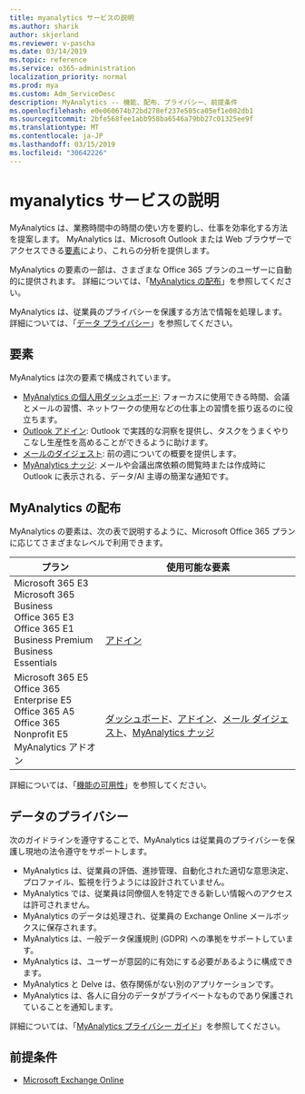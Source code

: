 ```yaml
---
title: myanalytics サービスの説明
ms.author: sharik
author: skjerland
ms.reviewer: v-pascha
ms.date: 03/14/2019
ms.topic: reference
ms.service: o365-administration
localization_priority: normal
ms.prod: mya
ms.custom: Adm_ServiceDesc
description: MyAnalytics -- 機能、配布、プライバシー、前提条件
ms.openlocfilehash: e0e060674b72bd278ef237e505ca05ef1e082db1
ms.sourcegitcommit: 2bfe568fee1abb958ba6546a79bb27c01325ee9f
ms.translationtype: MT
ms.contentlocale: ja-JP
ms.lasthandoff: 03/15/2019
ms.locfileid: "30642226"
---
```

# <a name="myanalytics-service-description"></a>myanalytics サービスの説明

MyAnalytics は、業務時間中の時間の使い方を要約し、仕事を効率化する方法を提案します。 MyAnalytics は、Microsoft Outlook または Web ブラウザーでアクセスできる[要素](#elements)により、これらの分析を提供します。

MyAnalytics の要素の一部は、さまざまな Office 365 プランのユーザーに自動的に提供されます。 詳細については、「[MyAnalytics の配布](#myanalytics-distributions)」を参照してください。  

MyAnalytics は、従業員のプライバシーを保護する方法で情報を処理します。 詳細については、「[データ プライバシー](#data-privacy)」を参照してください。

## <a name="elements"></a>要素

MyAnalytics は次の要素で構成されています。

* [MyAnalytics の個人用ダッシュボード](https://docs.microsoft.com/workplace-analytics/myanalytics/use/dashboard): フォーカスに使用できる時間、会議とメールの習慣、ネットワークの使用などの仕事上の習慣を振り返るのに役立ちます。
* [Outlook アドイン](https://docs.microsoft.com/workplace-analytics/myanalytics/use/add-in): Outlook で実践的な洞察を提供し、タスクをうまくやりこなし生産性を高めることができるように助けます。
* [メールのダイジェスト](https://docs.microsoft.com/workplace-analytics/myanalytics/use/email-digest): 前の週についての概要を提供します。
* [MyAnalytics ナッジ](https://docs.microsoft.com/workplace-analytics/myanalytics/use/mya-notifications): メールや会議出席依頼の閲覧時または作成時に Outlook に表示される、データ/AI 主導の簡潔な通知です。

## <a name="myanalytics-distributions"></a>MyAnalytics の配布

MyAnalytics の要素は、次の表で説明するように、Microsoft Office 365 プランに応じてさまざまなレベルで利用できます。

| プラン | 使用可能な要素 |
| --- | --- |
| Microsoft 365 E3</br>Microsoft 365 Business</br>Office 365 E3</br>Office 365 E1</br>Business Premium</br>Business Essentials | </br></br></br>[アドイン](https://docs.microsoft.com/en-us/workplace-analytics/myanalytics/use/add-in) |
| Microsoft 365 E5</br>Office 365 Enterprise E5</br>Office 365 A5</br>Office 365 Nonprofit E5</br>MyAnalytics アドオン | </br>[ダッシュボード](https://docs.microsoft.com/en-us/workplace-analytics/myanalytics/use/dashboard)、[アドイン](https://docs.microsoft.com/en-us/workplace-analytics/myanalytics/use/add-in)、[メール ダイジェスト](https://docs.microsoft.com/en-us/workplace-analytics/myanalytics/use/email-digest)、[MyAnalytics ナッジ](https://docs.microsoft.com/en-us/workplace-analytics/myanalytics/use/mya-notifications) |

詳細については、「[機能の可用性](https://docs.microsoft.com/workplace-analytics/myanalytics/overview/plans-environments)」を参照してください。

## <a name="data-privacy"></a>データのプライバシー

次のガイドラインを遵守することで、MyAnalytics は従業員のプライバシーを保護し現地の法令遵守をサポートします。

* MyAnalytics は、従業員の評価、進捗管理、自動化された適切な意思決定、プロファイル、監視を行うようには設計されていません。
* MyAnalytics では、従業員は同僚個人を特定できる新しい情報へのアクセスは許可されません。
* MyAnalytics のデータは処理され、従業員の Exchange Online メールボックスに保存されます。
* MyAnalytics は、一般データ保護規則 (GDPR) への準拠をサポートしています。
* MyAnalytics は、ユーザーが意図的に有効にする必要があるように構成できます。
* MyAnalytics と Delve は、依存関係がない別のアプリケーションです。
* MyAnalytics は、各人に自分のデータがプライベートなものであり保護されていることを通知します。

詳細については、「[MyAnalytics プライバシー ガイド](https://docs.microsoft.com/workplace-analytics/myanalytics/overview/privacy-guide)」を参照してください。

## <a name="prerequisites"></a>前提条件

* [Microsoft Exchange Online](https://docs.microsoft.com/office365/servicedescriptions/exchange-online-service-description/exchange-online-service-description)
